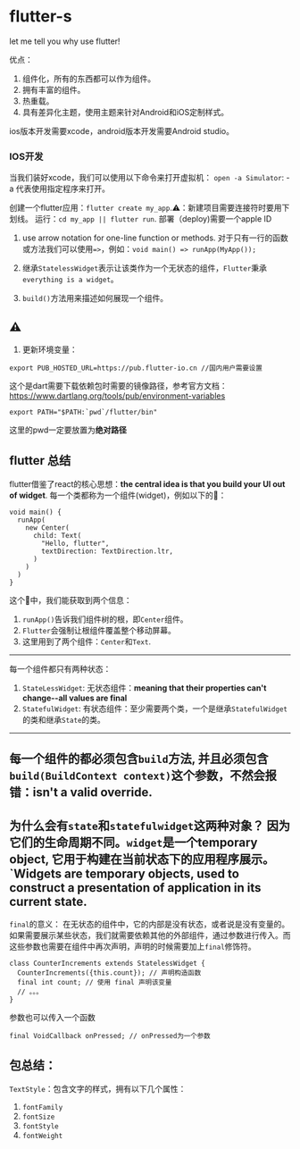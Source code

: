 # flutter-s
let me tell you why use flutter!

优点：
1. 组件化，所有的东西都可以作为组件。
2. 拥有丰富的组件。
3. 热重载。
4. 具有差异化主题，使用主题来针对Android和iOS定制样式。

ios版本开发需要xcode，android版本开发需要Android studio。

### IOS开发
当我们装好xcode，我们可以使用以下命令来打开虚拟机：
`open -a Simulator`: -a 代表使用指定程序来打开。

创建一个flutter应用：`flutter create my_app`.⚠️：新建项目需要连接符时要用下划线。
运行：`cd my_app || flutter run`.
部署（deploy)需要一个apple ID


1. use arrow notation for one-line function or methods.
对于只有一行的函数或方法我们可以使用`=>`，例如：`void main() => runApp(MyApp());`

2. 继承`StatelessWidget`表示让该类作为一个无状态的组件，`Flutter`秉承`everything is a widget`。

3. `build()`方法用来描述如何展现一个组件。

## ⚠️
1. 更新环境变量：
```
export PUB_HOSTED_URL=https://pub.flutter-io.cn //国内用户需要设置
```
这个是dart需要下载依赖包时需要的镜像路径，参考官方文档：https://www.dartlang.org/tools/pub/environment-variables

```
export PATH="$PATH:`pwd`/flutter/bin"
```
这里的pwd一定要放置为**绝对路径**


## flutter 总结

flutter借鉴了react的核心思想：**the central idea is that you build your UI out of widget**.
每一个类都称为一个组件(widget)，例如以下的🌰：
```
void main() {
  runApp(
    new Center(
      child: Text(
        "Hello, flutter",
        textDirection: TextDirection.ltr,
      )
    )
  )
}
```
这个🌰中，我们能获取到两个信息：
1. `runApp()`告诉我们组件树的根，即`Center`组件。
2. `Flutter`会强制让根组件覆盖整个移动屏幕。
2. 这里用到了两个组件：`Center`和`Text`.
---
每一个组件都只有两种状态：
1. `StateLessWidget`: 
无状态组件：**meaning that their properties can't change--all values are final**
2. `StatefulWidget`: 
有状态组件：至少需要两个类，一个是继承`StatefulWidget`的类和继承`State`的类。
---
每一个组件的都必须包含`build`方法, 并且必须包含`build(BuildContext context)`这个参数，不然会报错：**isn't a valid override**.
---
为什么会有`state`和`statefulwidget`这两种对象？
因为它们的生命周期不同。`widget`是一个temporary object, 它用于构建在当前状态下的应用程序展示。
`Widgets are temporary objects, used to construct a presentation of application in its current state.
---
`final`的意义：
在无状态的组件中，它的内部是没有状态，或者说是没有变量的。如果需要展示某些状态，我们就需要依赖其他的外部组件，通过参数进行传入。而这些参数也需要在组件中再次声明，声明的时候需要加上`final`修饰符。
```
class CounterIncrements extends StatelessWidget {
  CounterIncrements({this.count}); // 声明构造函数
  final int count; // 使用 final 声明该变量
  // 。。。
}
``` 
参数也可以传入一个函数
```
final VoidCallback onPressed; // onPressed为一个参数
```


## 包总结：
`TextStyle`：包含文字的样式，拥有以下几个属性：
1. `fontFamily`
2. `fontSize`
3. `fontStyle`
4. `fontWeight`

